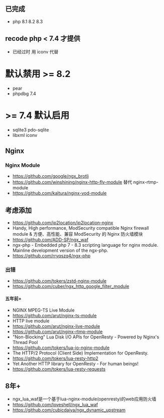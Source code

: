 ## 已完成
- php 8.1 8.2 8.3

## recode php < 7.4 才提供
- 已经过时 用 iconv 代替

# 默认禁用 >= 8.2
- pear
- phpdbg 7.4
# >= 7.4 默认启用
- sqlite3 pdo-sqlite
- libxml iconv

## Nginx
### Nginx Module
- https://github.com/google/ngx_brotli
- https://github.com/winshining/nginx-http-flv-module 替代 nginx-rtmp-module
- https://github.com/kaltura/nginx-vod-module

## 考虑添加
- https://github.com/ip2location/ip2location-nginx
- Handy, High performance, ModSecurity compatible Nginx firewall module & 方便、高性能、兼容 ModSecurity 的 Nginx 防火墙模块
- https://github.com/ADD-SP/ngx_waf
- ngx-php - Embedded php 7 - 8.3 scripting language for nginx module. Mainline development version of the ngx-php.
- https://github.com/rryqszq4/ngx-php

### 出错
- https://github.com/tokers/zstd-nginx-module
- https://github.com/cuber/ngx_http_google_filter_module

#### 五年前+
- NGINX MPEG-TS Live Module
- https://github.com/arut/nginx-ts-module
- HTTP live module
- https://github.com/arut/nginx-live-module
- https://github.com/arut/nginx-rtmp-module
- "Non-Blocking" Lua Disk I/O APIs for OpenResty - Powered by Nginx's Thread Pool
- https://github.com/tokers/lua-io-nginx-module
- The HTTP/2 Protocol (Client Side) Implementation for OpenResty.
- https://github.com/tokers/lua-resty-http2
- Yet Another HTTP library for OpenResty - For human beings!
- https://github.com/tokers/lua-resty-requests

## 8年+
- ngx_lua_waf是一个基于lua-nginx-module(openresty)的web应用防火墙
- https://github.com/loveshell/ngx_lua_waf
- https://github.com/cubicdaiya/ngx_dynamic_upstream